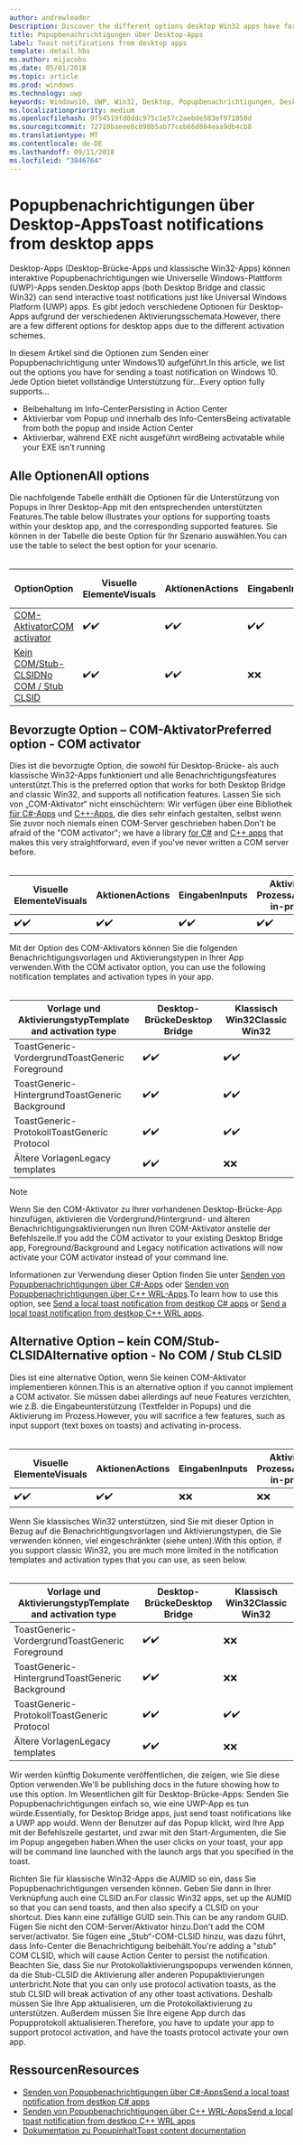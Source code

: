 ```yaml
---
author: andrewleader
Description: Discover the different options desktop Win32 apps have for sending toast notifications
title: Popupbenachrichtigungen über Desktop-Apps
label: Toast notifications from desktop apps
template: detail.hbs
ms.author: mijacobs
ms.date: 05/01/2018
ms.topic: article
ms.prod: windows
ms.technology: uwp
keywords: Windows10, UWP, Win32, Desktop, Popupbenachrichtigungen, Desktop-Brücke, Optionen zum Senden von Popups, COM-Server, COM-Aktivator, COM, gefälschter COM, kein COM, ohne COM, Senden von Popupbenachrichtigungen
ms.localizationpriority: medium
ms.openlocfilehash: 9f54519fd0ddc975c1e57c2aebde583ef971850d
ms.sourcegitcommit: 72710baeee8c898b5ab77ceb66d884eaa9db4cb8
ms.translationtype: MT
ms.contentlocale: de-DE
ms.lasthandoff: 09/11/2018
ms.locfileid: "3846764"
---
```

# <a name="toast-notifications-from-desktop-apps"></a><span data-ttu-id="f7f22-103">Popupbenachrichtigungen über Desktop-Apps</span><span class="sxs-lookup"><span data-stu-id="f7f22-103">Toast notifications from desktop apps</span></span>

<span data-ttu-id="f7f22-104">Desktop-Apps (Desktop-Brücke-Apps und klassische Win32-Apps) können interaktive Popupbenachrichtigungen wie Universelle Windows-Plattform (UWP)-Apps senden.</span><span class="sxs-lookup"><span data-stu-id="f7f22-104">Desktop apps (both Desktop Bridge and classic Win32) can send interactive toast notifications just like Universal Windows Platform (UWP) apps.</span></span> <span data-ttu-id="f7f22-105">Es gibt jedoch verschiedene Optionen für Desktop-Apps aufgrund der verschiedenen Aktivierungsschemata.</span><span class="sxs-lookup"><span data-stu-id="f7f22-105">However, there are a few different options for desktop apps due to the different activation schemes.</span></span>

<span data-ttu-id="f7f22-106">In diesem Artikel sind die Optionen zum Senden einer Popupbenachrichtigung unter Windows10 aufgeführt.</span><span class="sxs-lookup"><span data-stu-id="f7f22-106">In this article, we list out the options you have for sending a toast notification on Windows 10.</span></span> <span data-ttu-id="f7f22-107">Jede Option bietet vollständige Unterstützung für...</span><span class="sxs-lookup"><span data-stu-id="f7f22-107">Every option fully supports...</span></span>

* <span data-ttu-id="f7f22-108">Beibehaltung im Info-Center</span><span class="sxs-lookup"><span data-stu-id="f7f22-108">Persisting in Action Center</span></span>
* <span data-ttu-id="f7f22-109">Aktivierbar vom Popup und innerhalb des Info-Centers</span><span class="sxs-lookup"><span data-stu-id="f7f22-109">Being activatable from both the popup and inside Action Center</span></span>
* <span data-ttu-id="f7f22-110">Aktivierbar, während EXE nicht ausgeführt wird</span><span class="sxs-lookup"><span data-stu-id="f7f22-110">Being activatable while your EXE isn't running</span></span>

## <a name="all-options"></a><span data-ttu-id="f7f22-111">Alle Optionen</span><span class="sxs-lookup"><span data-stu-id="f7f22-111">All options</span></span>

<span data-ttu-id="f7f22-112">Die nachfolgende Tabelle enthält die Optionen für die Unterstützung von Popups in Ihrer Desktop-App mit den entsprechenden unterstützten Features.</span><span class="sxs-lookup"><span data-stu-id="f7f22-112">The table below illustrates your options for supporting toasts within your desktop app, and the corresponding supported features.</span></span> <span data-ttu-id="f7f22-113">Sie können in der Tabelle die beste Option für Ihr Szenario auswählen.</span><span class="sxs-lookup"><span data-stu-id="f7f22-113">You can use the table to select the best option for your scenario.</span></span><br/><br/>

| <span data-ttu-id="f7f22-114">Option</span><span class="sxs-lookup"><span data-stu-id="f7f22-114">Option</span></span> | <span data-ttu-id="f7f22-115">Visuelle Elemente</span><span class="sxs-lookup"><span data-stu-id="f7f22-115">Visuals</span></span> | <span data-ttu-id="f7f22-116">Aktionen</span><span class="sxs-lookup"><span data-stu-id="f7f22-116">Actions</span></span> | <span data-ttu-id="f7f22-117">Eingaben</span><span class="sxs-lookup"><span data-stu-id="f7f22-117">Inputs</span></span> | <span data-ttu-id="f7f22-118">Aktiviert im Prozess</span><span class="sxs-lookup"><span data-stu-id="f7f22-118">Activates in-process</span></span> |
| -- | -- | -- | -- | -- |
| [<span data-ttu-id="f7f22-119">COM-Aktivator</span><span class="sxs-lookup"><span data-stu-id="f7f22-119">COM activator</span></span>](#preferred-option---com-activator) | <span data-ttu-id="f7f22-120">✔️</span><span class="sxs-lookup"><span data-stu-id="f7f22-120">✔️</span></span> | <span data-ttu-id="f7f22-121">✔️</span><span class="sxs-lookup"><span data-stu-id="f7f22-121">✔️</span></span> | <span data-ttu-id="f7f22-122">✔️</span><span class="sxs-lookup"><span data-stu-id="f7f22-122">✔️</span></span> | <span data-ttu-id="f7f22-123">✔️</span><span class="sxs-lookup"><span data-stu-id="f7f22-123">✔️</span></span> |
| [<span data-ttu-id="f7f22-124">Kein COM/Stub-CLSID</span><span class="sxs-lookup"><span data-stu-id="f7f22-124">No COM / Stub CLSID</span></span>](#alternative-option---no-com--stub-clsid) | <span data-ttu-id="f7f22-125">✔️</span><span class="sxs-lookup"><span data-stu-id="f7f22-125">✔️</span></span> | <span data-ttu-id="f7f22-126">✔️</span><span class="sxs-lookup"><span data-stu-id="f7f22-126">✔️</span></span> | <span data-ttu-id="f7f22-127">❌</span><span class="sxs-lookup"><span data-stu-id="f7f22-127">❌</span></span> | <span data-ttu-id="f7f22-128">❌</span><span class="sxs-lookup"><span data-stu-id="f7f22-128">❌</span></span> |


## <a name="preferred-option---com-activator"></a><span data-ttu-id="f7f22-129">Bevorzugte Option – COM-Aktivator</span><span class="sxs-lookup"><span data-stu-id="f7f22-129">Preferred option - COM activator</span></span>

<span data-ttu-id="f7f22-130">Dies ist die bevorzugte Option, die sowohl für Desktop-Brücke- als auch klassische Win32-Apps funktioniert und alle Benachrichtigungsfeatures unterstützt.</span><span class="sxs-lookup"><span data-stu-id="f7f22-130">This is the preferred option that works for both Desktop Bridge and classic Win32, and supports all notification features.</span></span> <span data-ttu-id="f7f22-131">Lassen Sie sich von „COM-Aktivator“ nicht einschüchtern: Wir verfügen über eine Bibliothek [für C#-Apps](send-local-toast-desktop.md) und [C++-Apps](send-local-toast-desktop-cpp-wrl.md), die dies sehr einfach gestalten, selbst wenn Sie zuvor noch niemals einen COM-Server geschrieben haben.</span><span class="sxs-lookup"><span data-stu-id="f7f22-131">Don't be afraid of the "COM activator"; we have a library [for C#](send-local-toast-desktop.md) and [C++ apps](send-local-toast-desktop-cpp-wrl.md) that makes this very straightforward, even if you've never written a COM server before.</span></span><br/><br/>

| <span data-ttu-id="f7f22-132">Visuelle Elemente</span><span class="sxs-lookup"><span data-stu-id="f7f22-132">Visuals</span></span> | <span data-ttu-id="f7f22-133">Aktionen</span><span class="sxs-lookup"><span data-stu-id="f7f22-133">Actions</span></span> | <span data-ttu-id="f7f22-134">Eingaben</span><span class="sxs-lookup"><span data-stu-id="f7f22-134">Inputs</span></span> | <span data-ttu-id="f7f22-135">Aktiviert im Prozess</span><span class="sxs-lookup"><span data-stu-id="f7f22-135">Activates in-process</span></span> |
| -- | -- | -- | -- |
| <span data-ttu-id="f7f22-136">✔️</span><span class="sxs-lookup"><span data-stu-id="f7f22-136">✔️</span></span> | <span data-ttu-id="f7f22-137">✔️</span><span class="sxs-lookup"><span data-stu-id="f7f22-137">✔️</span></span> | <span data-ttu-id="f7f22-138">✔️</span><span class="sxs-lookup"><span data-stu-id="f7f22-138">✔️</span></span> | <span data-ttu-id="f7f22-139">✔️</span><span class="sxs-lookup"><span data-stu-id="f7f22-139">✔️</span></span> |

<span data-ttu-id="f7f22-140">Mit der Option des COM-Aktivators können Sie die folgenden Benachrichtigungsvorlagen und Aktivierungstypen in Ihrer App verwenden.</span><span class="sxs-lookup"><span data-stu-id="f7f22-140">With the COM activator option, you can use the following notification templates and activation types in your app.</span></span><br/><br/>

| <span data-ttu-id="f7f22-141">Vorlage und Aktivierungstyp</span><span class="sxs-lookup"><span data-stu-id="f7f22-141">Template and activation type</span></span> | <span data-ttu-id="f7f22-142">Desktop-Brücke</span><span class="sxs-lookup"><span data-stu-id="f7f22-142">Desktop Bridge</span></span> | <span data-ttu-id="f7f22-143">Klassisch Win32</span><span class="sxs-lookup"><span data-stu-id="f7f22-143">Classic Win32</span></span> |
| -- | -- | -- |
| <span data-ttu-id="f7f22-144">ToastGeneric-Vordergrund</span><span class="sxs-lookup"><span data-stu-id="f7f22-144">ToastGeneric Foreground</span></span> | <span data-ttu-id="f7f22-145">✔️</span><span class="sxs-lookup"><span data-stu-id="f7f22-145">✔️</span></span> | <span data-ttu-id="f7f22-146">✔️</span><span class="sxs-lookup"><span data-stu-id="f7f22-146">✔️</span></span> |
| <span data-ttu-id="f7f22-147">ToastGeneric-Hintergrund</span><span class="sxs-lookup"><span data-stu-id="f7f22-147">ToastGeneric Background</span></span> | <span data-ttu-id="f7f22-148">✔️</span><span class="sxs-lookup"><span data-stu-id="f7f22-148">✔️</span></span> | <span data-ttu-id="f7f22-149">✔️</span><span class="sxs-lookup"><span data-stu-id="f7f22-149">✔️</span></span> |
| <span data-ttu-id="f7f22-150">ToastGeneric-Protokoll</span><span class="sxs-lookup"><span data-stu-id="f7f22-150">ToastGeneric Protocol</span></span> | <span data-ttu-id="f7f22-151">✔️</span><span class="sxs-lookup"><span data-stu-id="f7f22-151">✔️</span></span> | <span data-ttu-id="f7f22-152">✔️</span><span class="sxs-lookup"><span data-stu-id="f7f22-152">✔️</span></span> |
| <span data-ttu-id="f7f22-153">Ältere Vorlagen</span><span class="sxs-lookup"><span data-stu-id="f7f22-153">Legacy templates</span></span> | <span data-ttu-id="f7f22-154">✔️</span><span class="sxs-lookup"><span data-stu-id="f7f22-154">✔️</span></span> | <span data-ttu-id="f7f22-155">❌</span><span class="sxs-lookup"><span data-stu-id="f7f22-155">❌</span></span> |

> [!NOTE]
> <span data-ttu-id="f7f22-156">Wenn Sie den COM-Aktivator zu Ihrer vorhandenen Desktop-Brücke-App hinzufügen, aktivieren die Vordergrund/Hintergrund- und älteren Benachrichtigungsaktivierungen nun Ihren COM-Aktivator anstelle der Befehlszeile.</span><span class="sxs-lookup"><span data-stu-id="f7f22-156">If you add the COM activator to your existing Desktop Bridge app, Foreground/Background and Legacy notification activations will now activate your COM activator instead of your command line.</span></span>

<span data-ttu-id="f7f22-157">Informationen zur Verwendung dieser Option finden Sie unter [Senden von Popupbenachrichtigungen über C#-Apps](send-local-toast-desktop.md) oder [Senden von Popupbenachrichtigungen über C++ WRL-Apps](send-local-toast-desktop-cpp-wrl.md).</span><span class="sxs-lookup"><span data-stu-id="f7f22-157">To learn how to use this option, see [Send a local toast notification from destkop C# apps](send-local-toast-desktop.md) or [Send a local toast notification from destkop C++ WRL apps](send-local-toast-desktop-cpp-wrl.md).</span></span>


## <a name="alternative-option---no-com--stub-clsid"></a><span data-ttu-id="f7f22-158">Alternative Option – kein COM/Stub-CLSID</span><span class="sxs-lookup"><span data-stu-id="f7f22-158">Alternative option - No COM / Stub CLSID</span></span>

<span data-ttu-id="f7f22-159">Dies ist eine alternative Option, wenn Sie keinen COM-Aktivator implementieren können.</span><span class="sxs-lookup"><span data-stu-id="f7f22-159">This is an alternative option if you cannot implement a COM activator.</span></span> <span data-ttu-id="f7f22-160">Sie müssen dabei allerdings auf neue Features verzichten, wie z.B. die Eingabeunterstützung (Textfelder in Popups) und die Aktivierung im Prozess.</span><span class="sxs-lookup"><span data-stu-id="f7f22-160">However, you will sacrifice a few features, such as input support (text boxes on toasts) and activating in-process.</span></span><br/><br/>

| <span data-ttu-id="f7f22-161">Visuelle Elemente</span><span class="sxs-lookup"><span data-stu-id="f7f22-161">Visuals</span></span> | <span data-ttu-id="f7f22-162">Aktionen</span><span class="sxs-lookup"><span data-stu-id="f7f22-162">Actions</span></span> | <span data-ttu-id="f7f22-163">Eingaben</span><span class="sxs-lookup"><span data-stu-id="f7f22-163">Inputs</span></span> | <span data-ttu-id="f7f22-164">Aktiviert im Prozess</span><span class="sxs-lookup"><span data-stu-id="f7f22-164">Activates in-process</span></span> |
| -- | -- | -- | -- |
| <span data-ttu-id="f7f22-165">✔️</span><span class="sxs-lookup"><span data-stu-id="f7f22-165">✔️</span></span> | <span data-ttu-id="f7f22-166">✔️</span><span class="sxs-lookup"><span data-stu-id="f7f22-166">✔️</span></span> | <span data-ttu-id="f7f22-167">❌</span><span class="sxs-lookup"><span data-stu-id="f7f22-167">❌</span></span> | <span data-ttu-id="f7f22-168">❌</span><span class="sxs-lookup"><span data-stu-id="f7f22-168">❌</span></span> |

<span data-ttu-id="f7f22-169">Wenn Sie klassisches Win32 unterstützen, sind Sie mit dieser Option in Bezug auf die Benachrichtigungsvorlagen und Aktivierungstypen, die Sie verwenden können, viel eingeschränkter (siehe unten).</span><span class="sxs-lookup"><span data-stu-id="f7f22-169">With this option, if you support classic Win32, you are much more limited in the notification templates and activation types that you can use, as seen below.</span></span><br/><br/>

| <span data-ttu-id="f7f22-170">Vorlage und Aktivierungstyp</span><span class="sxs-lookup"><span data-stu-id="f7f22-170">Template and activation type</span></span> | <span data-ttu-id="f7f22-171">Desktop-Brücke</span><span class="sxs-lookup"><span data-stu-id="f7f22-171">Desktop Bridge</span></span> | <span data-ttu-id="f7f22-172">Klassisch Win32</span><span class="sxs-lookup"><span data-stu-id="f7f22-172">Classic Win32</span></span> |
| -- | -- | -- |
| <span data-ttu-id="f7f22-173">ToastGeneric-Vordergrund</span><span class="sxs-lookup"><span data-stu-id="f7f22-173">ToastGeneric Foreground</span></span> | <span data-ttu-id="f7f22-174">✔️</span><span class="sxs-lookup"><span data-stu-id="f7f22-174">✔️</span></span> | <span data-ttu-id="f7f22-175">❌</span><span class="sxs-lookup"><span data-stu-id="f7f22-175">❌</span></span> |
| <span data-ttu-id="f7f22-176">ToastGeneric-Hintergrund</span><span class="sxs-lookup"><span data-stu-id="f7f22-176">ToastGeneric Background</span></span> | <span data-ttu-id="f7f22-177">✔️</span><span class="sxs-lookup"><span data-stu-id="f7f22-177">✔️</span></span> | <span data-ttu-id="f7f22-178">❌</span><span class="sxs-lookup"><span data-stu-id="f7f22-178">❌</span></span> |
| <span data-ttu-id="f7f22-179">ToastGeneric-Protokoll</span><span class="sxs-lookup"><span data-stu-id="f7f22-179">ToastGeneric Protocol</span></span> | <span data-ttu-id="f7f22-180">✔️</span><span class="sxs-lookup"><span data-stu-id="f7f22-180">✔️</span></span> | <span data-ttu-id="f7f22-181">✔️</span><span class="sxs-lookup"><span data-stu-id="f7f22-181">✔️</span></span> |
| <span data-ttu-id="f7f22-182">Ältere Vorlagen</span><span class="sxs-lookup"><span data-stu-id="f7f22-182">Legacy templates</span></span> | <span data-ttu-id="f7f22-183">✔️</span><span class="sxs-lookup"><span data-stu-id="f7f22-183">✔️</span></span> | <span data-ttu-id="f7f22-184">❌</span><span class="sxs-lookup"><span data-stu-id="f7f22-184">❌</span></span> |

<span data-ttu-id="f7f22-185">Wir werden künftig Dokumente veröffentlichen, die zeigen, wie Sie diese Option verwenden.</span><span class="sxs-lookup"><span data-stu-id="f7f22-185">We'll be publishing docs in the future showing how to use this option.</span></span> <span data-ttu-id="f7f22-186">Im Wesentlichen gilt für Desktop-Brücke-Apps: Senden Sie Popupbenachrichtigungen einfach so, wie eine UWP-App es tun würde.</span><span class="sxs-lookup"><span data-stu-id="f7f22-186">Essentially, for Desktop Bridge apps, just send toast notifications like a UWP app would.</span></span> <span data-ttu-id="f7f22-187">Wenn der Benutzer auf das Popup klickt, wird Ihre App mit der Befehlszeile gestartet, und zwar mit den Start-Argumenten, die Sie im Popup angegeben haben.</span><span class="sxs-lookup"><span data-stu-id="f7f22-187">When the user clicks on your toast, your app will be command line launched with the launch args that you specified in the toast.</span></span>

<span data-ttu-id="f7f22-188">Richten Sie für klassische Win32-Apps die AUMID so ein, dass Sie Popupbenachrichtigungen versenden können. Geben Sie dann in Ihrer Verknüpfung auch eine CLSID an.</span><span class="sxs-lookup"><span data-stu-id="f7f22-188">For classic Win32 apps, set up the AUMID so that you can send toasts, and then also specify a CLSID on your shortcut.</span></span> <span data-ttu-id="f7f22-189">Dies kann eine zufällige GUID sein.</span><span class="sxs-lookup"><span data-stu-id="f7f22-189">This can be any random GUID.</span></span> <span data-ttu-id="f7f22-190">Fügen Sie nicht den COM-Server/Aktivator hinzu.</span><span class="sxs-lookup"><span data-stu-id="f7f22-190">Don't add the COM server/activator.</span></span> <span data-ttu-id="f7f22-191">Sie fügen eine „Stub“-COM-CLSID hinzu, was dazu führt, dass Info-Center die Benachrichtigung beibehält.</span><span class="sxs-lookup"><span data-stu-id="f7f22-191">You're adding a "stub" COM CLSID, which will cause Action Center to persist the notification.</span></span> <span data-ttu-id="f7f22-192">Beachten Sie, dass Sie nur Protokollaktivierungspopups verwenden können, da die Stub-CLSID die Aktivierung aller anderen Popupaktivierungen unterbricht.</span><span class="sxs-lookup"><span data-stu-id="f7f22-192">Note that you can only use protocol activation toasts, as the stub CLSID will break activation of any other toast activations.</span></span> <span data-ttu-id="f7f22-193">Deshalb müssen Sie Ihre App aktualisieren, um die Protokollaktivierung zu unterstützen. Außerdem müssen Sie Ihre eigene App durch das Popupprotokoll aktualisieren.</span><span class="sxs-lookup"><span data-stu-id="f7f22-193">Therefore, you have to update your app to support protocol activation, and have the toasts protocol activate your own app.</span></span>


## <a name="resources"></a><span data-ttu-id="f7f22-194">Ressourcen</span><span class="sxs-lookup"><span data-stu-id="f7f22-194">Resources</span></span>

* [<span data-ttu-id="f7f22-195">Senden von Popupbenachrichtigungen über C#-Apps</span><span class="sxs-lookup"><span data-stu-id="f7f22-195">Send a local toast notification from destkop C# apps</span></span>](send-local-toast-desktop.md)
* [<span data-ttu-id="f7f22-196">Senden von Popupbenachrichtigungen über C++ WRL-Apps</span><span class="sxs-lookup"><span data-stu-id="f7f22-196">Send a local toast notification from destkop C++ WRL apps</span></span>](send-local-toast-desktop-cpp-wrl.md)
* [<span data-ttu-id="f7f22-197">Dokumentation zu Popupinhalt</span><span class="sxs-lookup"><span data-stu-id="f7f22-197">Toast content documentation</span></span>](adaptive-interactive-toasts.md)